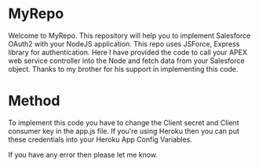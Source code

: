 # MyRepo

Welcome to MyRepo. This repository will help you to implement Salesforce OAuth2 with your NodeJS application. This repo uses JSForce, Express library
for authentication. Here I have provided the code to call your APEX web service controller into the Node and fetch data from your Salesforce object.
Thanks to my brother for his support in implementing this code.


# Method
To implement this code you have to change the Client secret and Client consumer key in the app.js file. If you're using Heroku then you can put these credentials
into your Heroku App Config Variables.

If you have any error then please let me know.
